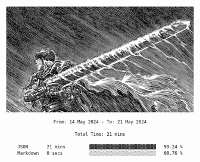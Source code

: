 <!-- Profile image -->
<p align="center">
 <img src="assets/bpD2ohb.png" width="1080px">
</p>
<!-- Profile image end -->

<div align="center">
<!--START_SECTION:waka-->

```txt
From: 14 May 2024 - To: 21 May 2024

Total Time: 21 mins

JSON       21 mins         ▓▓▓▓▓▓▓▓▓▓▓▓▓▓▓▓▓▓▓▓▓▓▓▓▓   99.24 %
Markdown   0 secs          ░░░░░░░░░░░░░░░░░░░░░░░░░   00.76 %
```

<!--END_SECTION:waka-->
</div>
